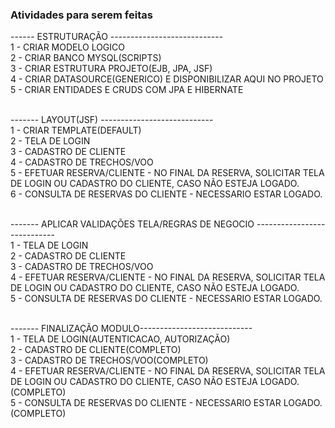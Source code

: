 ### Atividades para serem feitas<br/>


------ ESTRUTURAÇÃO ----------------------------<br/>
1 - CRIAR MODELO LOGICO<br/>
2 - CRIAR BANCO MYSQL(SCRIPTS)<br/>
3 - CRIAR ESTRUTURA PROJETO(EJB, JPA, JSF)<br/>
4 - CRIAR DATASOURCE(GENERICO) E DISPONIBILIZAR AQUI NO PROJETO<br/>
5 - CRIAR ENTIDADES E CRUDS COM JPA E HIBERNATE<br/><br/>

------- LAYOUT(JSF) ----------------------------<br/>
1 - CRIAR TEMPLATE(DEFAULT)<br/>
2 - TELA DE LOGIN<br/>
3 - CADASTRO DE CLIENTE<br/>
4 - CADASTRO DE TRECHOS/VOO<br/>
5 - EFETUAR RESERVA/CLIENTE - NO FINAL DA RESERVA, SOLICITAR TELA DE LOGIN OU CADASTRO DO CLIENTE, CASO NÃO ESTEJA LOGADO.<br/>
6 - CONSULTA DE RESERVAS DO CLIENTE - NECESSARIO ESTAR LOGADO.<br/><br/>


------- APLICAR VALIDAÇÕES TELA/REGRAS DE NEGOCIO ----------------------------<br/>
1 - TELA DE LOGIN<br/>
2 - CADASTRO DE CLIENTE<br/>
3 - CADASTRO DE TRECHOS/VOO<br/>
4 - EFETUAR RESERVA/CLIENTE - NO FINAL DA RESERVA, SOLICITAR TELA DE LOGIN OU CADASTRO DO CLIENTE, CASO NÃO ESTEJA LOGADO.<br/>
5 - CONSULTA DE RESERVAS DO CLIENTE - NECESSARIO ESTAR LOGADO.<br/><br/>


------- FINALIZAÇÃO MODULO----------------------------<br/>
1 - TELA DE LOGIN(AUTENTICACAO, AUTORIZAÇÃO)<br/>
2 - CADASTRO DE CLIENTE(COMPLETO)<br/>
3 - CADASTRO DE TRECHOS/VOO(COMPLETO)<br/>
4 - EFETUAR RESERVA/CLIENTE - NO FINAL DA RESERVA, SOLICITAR TELA DE LOGIN OU CADASTRO DO CLIENTE, CASO NÃO ESTEJA LOGADO.(COMPLETO)<br/>
5 - CONSULTA DE RESERVAS DO CLIENTE - NECESSARIO ESTAR LOGADO.(COMPLETO)<br/>
